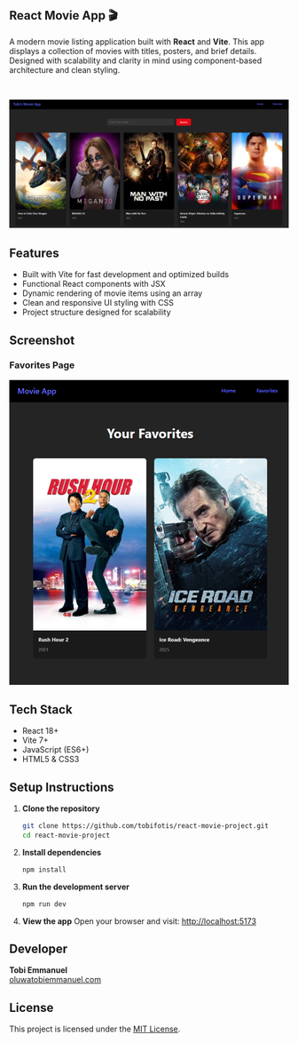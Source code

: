 ## React Movie App 🎬

A modern movie listing application built with **React** and **Vite**. This app displays a collection of movies with titles, posters, and brief details. Designed with scalability and clarity in mind using component-based architecture and clean styling.

<br>

![Movie List UI](public/scr3.png)

## Features

- Built with Vite for fast development and optimized builds
- Functional React components with JSX
- Dynamic rendering of movie items using an array
- Clean and responsive UI styling with CSS
- Project structure designed for scalability

## Screenshot


### Favorites Page
![Favorites Page](public/scr1.png)

## Tech Stack

- React 18+
- Vite 7+
- JavaScript (ES6+)
- HTML5 & CSS3

## Setup Instructions

1. **Clone the repository**
   ```bash
   git clone https://github.com/tobifotis/react-movie-project.git
   cd react-movie-project
   ```

2. **Install dependencies**
   ```bash
   npm install
   ```

3. **Run the development server**
   ```bash
   npm run dev
   ```

4. **View the app**
   Open your browser and visit: [http://localhost:5173](http://localhost:5173)


## Developer

**Tobi Emmanuel**  
[oluwatobiemmanuel.com](https://oluwatobiemmanuel.com)

## License

This project is licensed under the [MIT License](LICENSE).
